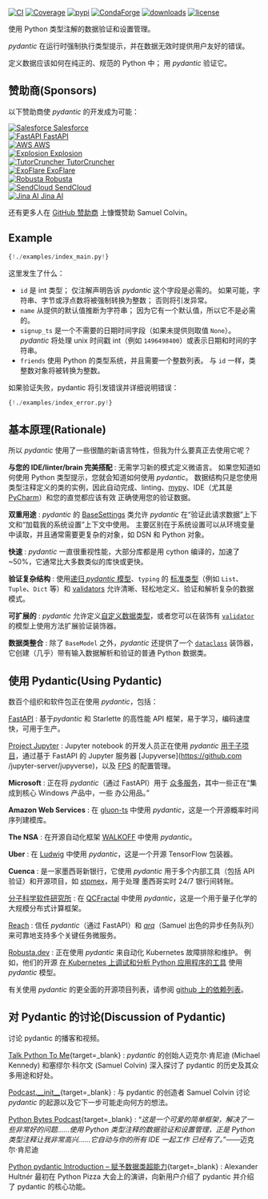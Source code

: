 [![CI](https://github.com/pydantic/pydantic/workflows/CI/badge.svg?event=push)](https://github.com/pydantic/pydantic/actions?query=event%3Apush+branch%3Amain+workflow%3ACI)
[![Coverage](https://coverage-badge.samuelcolvin.workers.dev/pydantic/pydantic.svg?branch=1.10.X-fixes)](https://coverage-badge.samuelcolvin.workers.dev/redirect/pydantic/pydantic?branch=1.10.X-fixes)
[![pypi](https://img.shields.io/pypi/v/pydantic.svg)](https://pypi.python.org/pypi/pydantic)
[![CondaForge](https://img.shields.io/conda/v/conda-forge/pydantic.svg)](https://anaconda.org/conda-forge/pydantic)
[![downloads](https://pepy.tech/badge/pydantic/month)](https://pepy.tech/project/pydantic)
[![license](https://img.shields.io/github/license/pydantic/pydantic.svg)](https://github.com/pydantic/pydantic/blob/main/LICENSE)

使用 Python 类型注解的数据验证和设置管理。

*pydantic* 在运行时强制执行类型提示，并在数据无效时提供用户友好的错误。

定义数据应该如何在纯正的、规范的 Python 中； 用 *pydantic* 验证它。

## 赞助商(Sponsors)

以下赞助商使 *pydantic* 的开发成为可能：

<div class="sponsors">
  <div>
    <a rel="sponsored" target="_blank" href="https://www.salesforce.com">
      <img src="./sponsor_logos/salesforce.png" alt="Salesforce" />
      <span>Salesforce</span>
    </a>
  </div>
  <div>
    <a rel="sponsored" target="_blank" href="https://fastapi.tiangolo.com">
      <img src="./sponsor_logos/fastapi.png" alt="FastAPI" />
      <span>FastAPI</span>
    </a>
  </div>
  <div>
    <a rel="sponsored" target="_blank" href="https://aws.amazon.com">
      <img src="./sponsor_logos/aws.png" alt="AWS" />
      <span>AWS</span>
    </a>
  </div>
  <div>
    <a rel="sponsored" target="_blank" href="https://explosion.ai">
      <img src="./sponsor_logos/explosion_ai.png" alt="Explosion" />
      <span>Explosion</span>
    </a>
  </div>
  <div>
    <a rel="sponsored" target="_blank" href="https://tutorcruncher.com/?utm_source=pydantic&utm_campaign=open_source">
      <img src="./sponsor_logos/tutorcruncher.png" alt="TutorCruncher" />
      <span>TutorCruncher</span>
    </a>
  </div>
  <div>
    <a rel="sponsored" target="_blank" href="https://www.exoflare.com/open-source/?utm_source=pydantic&utm_campaign=open_source">
      <img src="./sponsor_logos/exoflare.png" alt="ExoFlare" />
      <span>ExoFlare</span>
    </a>
  </div>
  <div>
    <a rel="sponsored" target="_blank" href="https://home.robusta.dev">
      <img src="./sponsor_logos/robusta.png" alt="Robusta" />
      <span>Robusta</span>
    </a>
  </div>
  <div>
    <a rel="sponsored" target="_blank" href="https://www.sendcloud.com">
      <img src="./sponsor_logos/sendcloud.png" alt="SendCloud" />
      <span>SendCloud</span>
    </a>
  </div>
  <div>
    <a rel="sponsored" target="_blank" href="https://jina.ai">
      <img src="./sponsor_logos/jina-ai.png" alt="Jina AI" />
      <span>Jina AI</span>
    </a>
  </div>
</div>

还有更多人在 [GitHub 赞助商](https://github.com/sponsors/samuelcolvin#sponsors) 上慷慨赞助 Samuel Colvin。

<script>
  // randomize the order of sponsors
  const ul = document.querySelector('.sponsors')
  for (let i = ul.children.length; i >= 0; i--) {
    ul.appendChild(ul.children[Math.random() * i | 0])
  }
</script>

## Example

```python
{!./examples/index_main.py!}
```

这里发生了什么：

* `id` 是 int 类型； 仅注解声明告诉 *pydantic* 这个字段是必需的。 如果可能，字符串、字节或浮点数将被强制转换为整数； 否则将引发异常。
* `name` 从提供的默认值推断为字符串； 因为它有一个默认值，所以它不是必需的。
* `signup_ts` 是一个不需要的日期时间字段（如果未提供则取值 ``None``）。
  *pydantic* 将处理 unix 时间戳 int（例如 `1496498400`）或表示日期和时间的字符串。
* `friends` 使用 Python 的类型系统，并且需要一个整数列表。 与 `id` 一样，类整数对象将被转换为整数。

如果验证失败，pydantic 将引发错误并详细说明错误：

```python
{!./examples/index_error.py!}
```

## 基本原理(Rationale)

所以 *pydantic* 使用了一些很酷的新语言特性，但我为什么要真正去使用它呢？

**与您的 IDE/linter/brain 完美搭配**
: 无需学习新的模式定义微语言。 如果您知道如何使用 Python 类型提示，您就会知道如何使用 *pydantic*。 数据结构只是您使用类型注释定义的类的实例，因此自动完成、linting、[mypy](usage/mypy.md)、IDE（尤其是 [PyCharm](pycharm_plugin.md)）和您的直觉都应该有效 正确使用您的验证数据。

**双重用途**
: *pydantic* 的 [BaseSettings](usage/settings.md) 类允许 *pydantic* 在“验证此请求数据”上下文和“加载我的系统设置”上下文中使用。 主要区别在于系统设置可以从环境变量中读取，并且通常需要更复杂的对象，如 DSN 和 Python 对象。

**快速**
: *pydantic* 一直很重视性能，大部分库都是用 cython 编译的，加速了 ~50%，它通常比大多数类似的库快或更快。

**验证复杂结构**
: 使用[递归 *pydantic* 模型](usage/models.md#recursive-models)、`typing` 的 [标准类型](usage/types.md#standard-library-types)（例如 `List`、`Tuple`、`Dict` 等）和 [validators](usage/validators.md) 允许清晰、轻松地定义、验证和解析复杂的数据模式。

**可扩展的**
: *pydantic* 允许定义[自定义数据类型](usage/types.md#custom-data-types)，或者您可以在装饰有 [`validator`](usage/validators.md) 的模型上使用方法扩展验证装饰器。
  
**数据类整合**
: 除了 `BaseModel` 之外，*pydantic* 还提供了一个 [`dataclass`](usage/dataclasses.md) 装饰器，它创建（几乎）带有输入数据解析和验证的普通 Python 数据类。

## 使用 Pydantic(Using Pydantic)

数百个组织和软件包正在使用 *pydantic*，包括：

[FastAPI](https://fastapi.tiangolo.com/)
: 基于*pydantic* 和 Starlette 的高性能 API 框架，易于学习，编码速度快，可用于生产。

[Project Jupyter](https://jupyter.org/)
: Jupyter notebook 的开发人员正在使用 *pydantic* [用于子项目](https://github.com/pydantic/pydantic/issues/773)，通过基于 FastAPI 的 Jupyter 服务器 [Jupyverse](https://github.com /jupyter-server/jupyverse)，以及 [FPS](https://github.com/jupyter-server/fps) 的配置管理。

**Microsoft**
: 正在将 *pydantic*（通过 FastAPI）用于 [众多服务](https://github.com/tiangolo/fastapi/pull/26#issuecomment-463768795)，其中一些正在“集成到核心 Windows 产品中，一些 办公用品。”

**Amazon Web Services**
: 在 [gluon-ts](https://github.com/awslabs/gluon-ts) 中使用 *pydantic*，这是一个开源概率时间序列建模库。

**The NSA**
: 在开源自动化框架 [WALKOFF](https://github.com/nsacyber/WALKOFF) 中使用 *pydantic*。

**Uber**
: 在 [Ludwig](https://github.com/uber/ludwig) 中使用 *pydantic*，这是一个开源 TensorFlow 包装器。

**Cuenca**
: 是一家墨西哥新银行，它使用 *pydantic* 用于多个内部工具（包括 API 验证）和开源项目，如 [stpmex](https://github.com/cuenca-mx/stpmex-python)，用于处理 墨西哥实时 24/7 银行间转账。

[分子科学软件研究所](https://molssi.org)
: 在 [QCFractal](https://github.com/MolSSI/QCFractal) 中使用 *pydantic*，这是一个用于量子化学的大规模分布式计算框架。

[Reach](https://www.reach.vote)
: 信任 *pydantic*（通过 FastAPI）和 [*arq*](https://github.com/samuelcolvin/arq)（Samuel 出色的异步任务队列）来可靠地支持多个关键任务微服务。

[Robusta.dev](https://robusta.dev/)
: 正在使用 *pydantic* 来自动化 Kubernetes 故障排除和维护。 例如，他们的开源 [在 Kubernetes 上调试和分析 Python 应用程序的工具](https://home.robusta.dev/python/) 使用 *pydantic* 模型。

有关使用 *pydantic* 的更全面的开源项目列表，请参阅 [github 上的依赖列表](https://github.com/pydantic/pydantic/network/dependents)。

## 对 Pydantic 的讨论(Discussion of Pydantic)

讨论 pydantic 的播客和视频。

[Talk Python To Me](https://talkpython.fm/episodes/show/313/automate-your-data-exchange-with-pydantic){target=_blank}
: *pydantic* 的创始人迈克尔·肯尼迪 (Michael Kennedy) 和塞缪尔·科尔文 (Samuel Colvin) 深入探讨了 pydantic 的历史及其众多用途和好处。

[Podcast.\_\_init\_\_](https://www.pythonpodcast.com/pydantic-data-validation-episode-263/){target=_blank}
: 与 pydantic 的创造者 Samuel Colvin 讨论 *pydantic* 的起源以及它下一步可能走向何方的想法。

[Python Bytes Podcast](https://pythonbytes.fm/episodes/show/157/oh-hai-pandas-hold-my-hand){target=_blank}
: “*这是一个可爱的简单框架，解决了一些非常好的问题......使用 Python 类型注释的数据验证和设置管理，正是 Python 类型注释让我非常高兴......它自动与你的所有 IDE 一起工作 已经有了。*”——迈克尔·肯尼迪

[Python pydantic Introduction – 赋予数据类超能力](https://www.youtube.com/watch?v=WJmqgJn9TXg){target=_blank}
: Alexander Hultnér 最初在 Python Pizza 大会上的演讲，向新用户介绍了 pydantic 并介绍了 pydantic 的核心功能。

